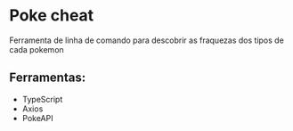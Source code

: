 # Poke cheat

Ferramenta de linha de comando para descobrir as fraquezas dos tipos de cada pokemon

## Ferramentas: 

- TypeScript
- Axios
- PokeAPI
